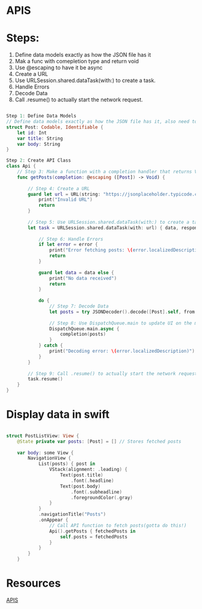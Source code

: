 
# APIS

# Steps: 
1. Define data models exactly as how the JSON file has it
2. Mak a func with comepletion type and return void
3. Use @escaping to have it be async
4. Create a URL
5. Use URLSession.shared.dataTask(with:) to create a task.
6. Handle Errors
8. Decode Data
9. Call .resume() to actually start the network request.

```swift

Step 1: Define Data Models
// Define data models exactly as how the JSON file has it, also need to conform to this protocol
struct Post: Codable, Identifiable {
    let id: Int
    var title: String
    var body: String
}

Step 2: Create API Class
class Api {
    // Step 3: Make a function with a completion handler that returns Void, notice the array
    func getPosts(completion: @escaping ([Post]) -> Void) {
        
        // Step 4: Create a URL
        guard let url = URL(string: "https://jsonplaceholder.typicode.com/posts") else {
            print("Invalid URL")
            return
        }
        
        // Step 5: Use URLSession.shared.dataTask(with:) to create a task
        let task = URLSession.shared.dataTask(with: url) { data, response, error in
            
            // Step 6: Handle Errors
            if let error = error {
                print("Error fetching posts: \(error.localizedDescription)")
                return
            }
            
            guard let data = data else {
                print("No data received")
                return
            }
            
            do {
                // Step 7: Decode Data
                let posts = try JSONDecoder().decode([Post].self, from: data)
                
                // Step 8: Use DispatchQueue.main to update UI on the main thread
                DispatchQueue.main.async {
                    completion(posts)
                }
            } catch {
                print("Decoding error: \(error.localizedDescription)")
            }
        }
        
        // Step 9: Call .resume() to actually start the network request
        task.resume()
    }
}
```
# Display data in swift 

```swift

struct PostListView: View {
    @State private var posts: [Post] = [] // Stores fetched posts
    
    var body: some View {
        NavigationView {
            List(posts) { post in
                VStack(alignment: .leading) {
                    Text(post.title)
                        .font(.headline)
                    Text(post.body)
                        .font(.subheadline)
                        .foregroundColor(.gray)
                }
            }
            .navigationTitle("Posts")
            .onAppear {
                // Call API function to fetch posts(gotta do this!)
                Api().getPosts { fetchedPosts in
                    self.posts = fetchedPosts
                }
            }
        }
    }

```


# Resources 
[APIS](https://medium.com/@kmarion76/what-is-an-api-and-how-do-i-use-it-in-swift-d43f136517e7)
